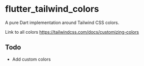 # flutter_tailwind_colors
A pure Dart implementation around Tailwind CSS colors.

Link to all colors https://tailwindcss.com/docs/customizing-colors

## Todo
- Add custom colors